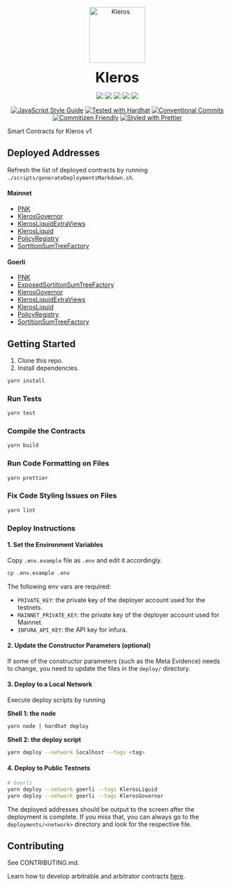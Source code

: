 <p align="center">
  <a href="https://kleros.io">
    <img alt="Kleros" src="https://github.com/kleros/court/blob/master/public/icon-512.png?raw=true" width="128">
  </a>
</p>

<p align="center">
  <b style="font-size: 32px;">Kleros</b>
</p>
<p align="center">
<a href="https://sonarcloud.io/summary/new_code?id=kleros_kleros"><img src="https://sonarcloud.io/api/project_badges/measure?project=kleros_kleros&metric=security_rating"></a>
<a href="https://sonarcloud.io/summary/new_code?id=kleros_kleros"><img src="https://sonarcloud.io/api/project_badges/measure?project=kleros_kleros&metric=alert_status"></a>
<a href="https://sonarcloud.io/summary/new_code?id=kleros_kleros"><img src="https://sonarcloud.io/api/project_badges/measure?project=kleros_kleros&metric=bugs"></a>
<a href="https://sonarcloud.io/summary/new_code?id=kleros_kleros"><img src="https://sonarcloud.io/api/project_badges/measure?project=kleros_kleros&metric=reliability_rating"></a>
<a href="https://sonarcloud.io/summary/new_code?id=kleros_kleros"><img src="https://sonarcloud.io/api/project_badges/measure?project=kleros_kleros&metric=sqale_rating"></a>
</p>

<p align="center">
  <a href="https://standardjs.com"><img src="https://img.shields.io/badge/code_style-standard-brightgreen.svg" alt="JavaScript Style Guide"></a>
  <a href="https://github.com/trufflesuite/truffle"><img src="https://img.shields.io/badge/tested%20with-truffle-red.svg" alt="Tested with Hardhat"></a>
  <a href="https://conventionalcommits.org"><img src="https://img.shields.io/badge/Conventional%20Commits-1.0.0-yellow.svg" alt="Conventional Commits"></a>
  <a href="http://commitizen.github.io/cz-cli/"><img src="https://img.shields.io/badge/commitizen-friendly-brightgreen.svg" alt="Commitizen Friendly"></a>
  <a href="https://github.com/prettier/prettier"><img src="https://img.shields.io/badge/styled_with-prettier-ff69b4.svg" alt="Styled with Prettier"></a>
</p>


Smart Contracts for Kleros v1

## Deployed Addresses

Refresh the list of deployed contracts by running `./scripts/generateDeploymentsMarkdown.sh`.

#### Mainnet

- [PNK](https://etherscan.io/address/0x93ED3FBe21207Ec2E8f2d3c3de6e058Cb73Bc04d)
- [KlerosGovernor](https://etherscan.io/address/0xe5bcEa6F87aAEe4a81f64dfDB4d30d400e0e5cf4)
- [KlerosLiquidExtraViews](https://etherscan.io/address/0xDa47f3252Bb03C5c7950d7Bb2Fd32637fC5Ad943)
- [KlerosLiquid](https://etherscan.io/address/0x988b3A538b618C7A603e1c11Ab82Cd16dbE28069)
- [PolicyRegistry](https://etherscan.io/address/0xCf1f07713d5193FaE5c1653C9f61953D048BECe4)
- [SortitionSumTreeFactory](https://etherscan.io/address/0x180EBA68D164C3F8c3f6Dc354125EBccf4dfcB86)

#### Goerli

- [PNK](https://goerli.etherscan.io/token/0xA3B02bA6E10F55fb177637917B1b472da0110CcC)
- [ExposedSortitionSumTreeFactory](https://goerli.etherscan.io/address/0x67fe2D0d38DBF6dfdF359A5FEa7b7CD9a966FE53)
- [KlerosGovernor](https://goerli.etherscan.io/address/0x64f71bc0340f3b7bdbae6dcf69445a75b2de5943)
- [KlerosLiquidExtraViews](https://goerli.etherscan.io/address/0x7D78466AC0211400235696e114E342377045a84e)
- [KlerosLiquid](https://goerli.etherscan.io/address/0x56478d65A70E91E9653723B38971eC73bb0b357D)
- [PolicyRegistry](https://goerli.etherscan.io/address/0x4075a2C1cf212Ec386Ca79978B63afe1c168bB01)
- [SortitionSumTreeFactory](https://goerli.etherscan.io/address/0x17aA5CDbe970fB8C0FdfD9090F2883fF70c83DD8)

## Getting Started

1.  Clone this repo.
2.  Install dependencies.

```bash
yarn install
```

### Run Tests

```bash
yarn test
```

### Compile the Contracts

```bash
yarn build
```

### Run Code Formatting on Files

```bash
yarn prettier
```

### Fix Code Styling Issues on Files

```bash
yarn lint
```

### Deploy Instructions

#### 1. Set the Environment Variables

Copy `.env.example` file as `.env` and edit it accordingly.

```bash
cp .env.example .env
```

The following env vars are required:

- `PRIVATE_KEY`: the private key of the deployer account used for the testnets.
- `MAINNET_PRIVATE_KEY`: the private key of the deployer account used for Mainnet.
- `INFURA_API_KEY`: the API key for infura.

#### 2. Update the Constructor Parameters (optional)

If some of the constructor parameters (such as the Meta Evidence) needs to change, you need to update the files in the `deploy/` directory.

#### 3. Deploy to a Local Network

Execute deploy scripts by running

**Shell 1: the node**

```bash
yarn node | hardhat deploy
```


**Shell 2: the deploy script**

```bash
yarn deploy --network localhost --tags <tag>
```

#### 4. Deploy to Public Testnets

```bash
# Goerli
yarn deploy --network goerli --tags KlerosLiquid
yarn deploy --network goerli --tags KlerosGovernor
```

The deployed addresses should be output to the screen after the deployment is complete.
If you miss that, you can always go to the `deployments/<network>` directory and look for the respective file.


## Contributing

See CONTRIBUTING.md.

Learn how to develop arbitrable and arbitrator contracts [here](https://erc-792.readthedocs.io/en/latest/).
